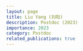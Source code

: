 ```yaml
---
layout: page
title: Liu Yang (刘阳)
description: Postdoc (2023)
importance: 2023
category: Postdoc
related_publications: true
---
```

